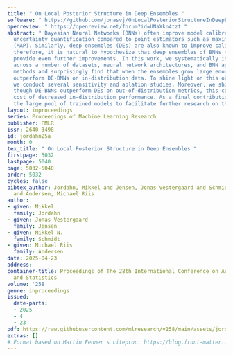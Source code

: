```yaml
---
title: " On Local Posterior Structure in Deep Ensembles "
software: " https://github.com/jonasvj/OnLocalPosteriorStructureInDeepEnsembles "
openreview: " https://openreview.net/forum?id=UNaXkn4tzt "
abstract: " Bayesian Neural Networks (BNNs) often improve model calibration and predictive
  uncertainty quantification compared to point estimators such as maximum-a-posteriori
  (MAP). Similarly, deep ensembles (DEs) are also known to improve calibration, and
  therefore, it is natural to hypothesize that deep ensembles of BNNs (DE-BNNs) should
  provide even further improvements. In this work, we systematically investigate this
  across a number of datasets, neural network architectures, and BNN approximation
  methods and surprisingly find that when the ensembles grow large enough, DEs consistently
  outperform DE-BNNs on in-distribution data. To shine light on this observation,
  we conduct several sensitivity and ablation studies. Moreover, we show that even
  though DE-BNNs outperform DEs on out-of-distribution metrics, this comes at the
  cost of decreased in-distribution performance. As a final contribution, we open-source
  the large pool of trained models to facilitate further research on this topic. "
layout: inproceedings
series: Proceedings of Machine Learning Research
publisher: PMLR
issn: 2640-3498
id: jordahn25a
month: 0
tex_title: " On Local Posterior Structure in Deep Ensembles "
firstpage: 5032
lastpage: 5040
page: 5032-5040
order: 5032
cycles: false
bibtex_author: Jordahn, Mikkel and Jensen, Jonas Vestergaard and Schmidt, Mikkel N.
  and Andersen, Michael Riis
author:
- given: Mikkel
  family: Jordahn
- given: Jonas Vestergaard
  family: Jensen
- given: Mikkel N.
  family: Schmidt
- given: Michael Riis
  family: Andersen
date: 2025-04-23
address:
container-title: Proceedings of The 28th International Conference on Artificial Intelligence
  and Statistics
volume: '258'
genre: inproceedings
issued:
  date-parts:
  - 2025
  - 4
  - 23
pdf: https://raw.githubusercontent.com/mlresearch/v258/main/assets/jordahn25a/jordahn25a.pdf
extras: []
# Format based on Martin Fenner's citeproc: https://blog.front-matter.io/posts/citeproc-yaml-for-bibliographies/
---
```

